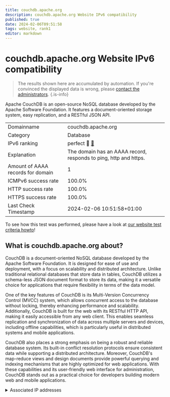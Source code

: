 ```yaml
---
title: couchdb.apache.org
description: couchdb.apache.org Website IPv6 compatibility
published: true
date: 2024-02-06T09:51:58
tags: website, rank1
editor: markdown
---
```


# couchdb.apache.org Website IPv6 compatibility

> The results shown here are accumulated by automation. If you're convinced the displayed data is wrong, please [contact the administrators](/howto/chat). 
{.is-info}

Apache CouchDB is an open-source NoSQL database developed by the Apache Software Foundation. It features a document-oriented storage system, easy replication, and a RESTful JSON API.


|   |   |
| - | - |
| Domainname | couchdb.apache.org
| Category | Database |
| IPv6 ranking | perfect :1st_place_medal: [🔗](/howto/ranking) |
| Explanation | The domain has an AAAA record, responds to ping, http and https. |
| Amount of AAAA records for domain | 1 |
| ICMPv6 success rate | 100.0%|
| HTTP success rate | 100.0% |
| HTTPS success rate | 100.0% |
| Last Check Timestamp | 2024-02-06 10:51:58+01:00 |

To see how this test was performed, please have a look at [our website test criteria howto](/howto/testcriteria/website)!


## What is couchdb.apache.org about?
CouchDB is a document-oriented NoSQL database developed by the Apache Software Foundation. It is designed for ease of use and deployment, with a focus on scalability and distributed architecture. Unlike traditional relational databases that store data in tables, CouchDB utilizes a schema-less JSON document format to store its data, making it a versatile choice for applications that require flexibility in terms of the data model.

One of the key features of CouchDB is its Multi-Version Concurrency Control (MVCC) system, which allows concurrent access to the database without locking, thereby enhancing performance and scalability. Additionally, CouchDB is built for the web with its RESTful HTTP API, making it easily accessible from any web client. This enables seamless replication and synchronization of data across multiple servers and devices, including offline capabilities, which is particularly useful in distributed systems and mobile applications.

CouchDB also places a strong emphasis on being a robust and reliable database system. Its built-in conflict resolution protocols ensure consistent data while supporting a distributed architecture. Moreover, CouchDB's map-reduce views and design documents provide powerful querying and indexing mechanisms that are highly optimized for web applications. With these capabilities and its user-friendly web interface for administration, CouchDB stands out as a practical choice for developers building modern web and mobile applications.



<details>
<summary>Associated IP addresses</summary>

2a04:4e42::644

</details>
